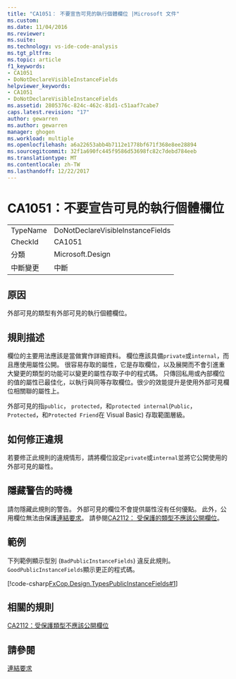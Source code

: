 ```yaml
---
title: "CA1051： 不要宣告可見的執行個體欄位 |Microsoft 文件"
ms.custom: 
ms.date: 11/04/2016
ms.reviewer: 
ms.suite: 
ms.technology: vs-ide-code-analysis
ms.tgt_pltfrm: 
ms.topic: article
f1_keywords:
- CA1051
- DoNotDeclareVisibleInstanceFields
helpviewer_keywords:
- CA1051
- DoNotDeclareVisibleInstanceFields
ms.assetid: 2805376c-824c-462c-81d1-c51aaf7cabe7
caps.latest.revision: "17"
author: gewarren
ms.author: gewarren
manager: ghogen
ms.workload: multiple
ms.openlocfilehash: a6a22653abb4b7112e1778bf671f368e8ee28894
ms.sourcegitcommit: 32f1a690fc445f9586d53698fc82c7debd784eeb
ms.translationtype: MT
ms.contentlocale: zh-TW
ms.lasthandoff: 12/22/2017
---
```

# <a name="ca1051-do-not-declare-visible-instance-fields"></a>CA1051：不要宣告可見的執行個體欄位
|||  
|-|-|  
|TypeName|DoNotDeclareVisibleInstanceFields|  
|CheckId|CA1051|  
|分類|Microsoft.Design|  
|中斷變更|中斷|  
  
## <a name="cause"></a>原因  
 外部可見的類型有外部可見的執行個體欄位。  
  
## <a name="rule-description"></a>規則描述  
 欄位的主要用法應該是當做實作詳細資料。 欄位應該具備`private`或`internal`，而且應使用屬性公開。 很容易存取的屬性，它是存取欄位，以及展開而不會引進重大變更的類型的功能可以變更的屬性存取子中的程式碼。 只傳回私用或內部欄位的值的屬性已最佳化，以執行與同等存取欄位。很少的效能提升是使用外部可見欄位相關聯的屬性上。  
  
 外部可見的指`public`， `protected`，和`protected internal`(`Public`， `Protected`，和`Protected Friend`在 Visual Basic) 存取範圍層級。  
  
## <a name="how-to-fix-violations"></a>如何修正違規  
 若要修正此規則的違規情形，請將欄位設定`private`或`internal`並將它公開使用的外部可見的屬性。  
  
## <a name="when-to-suppress-warnings"></a>隱藏警告的時機  
 請勿隱藏此規則的警告。 外部可見的欄位不會提供屬性沒有任何優點。 此外，公用欄位無法由保護[連結要求](/dotnet/framework/misc/link-demands)。 請參閱[CA2112： 受保護的類型不應該公開欄位](../code-quality/ca2112-secured-types-should-not-expose-fields.md)。  
  
## <a name="example"></a>範例  
 下列範例顯示型別 (`BadPublicInstanceFields`) 違反此規則。 `GoodPublicInstanceFields`顯示更正的程式碼。  
  
 [!code-csharp[FxCop.Design.TypesPublicInstanceFields#1](../code-quality/codesnippet/CSharp/ca1051-do-not-declare-visible-instance-fields_1.cs)]  
  
## <a name="related-rules"></a>相關的規則  
 [CA2112：受保護類型不應該公開欄位](../code-quality/ca2112-secured-types-should-not-expose-fields.md)  
  
## <a name="see-also"></a>請參閱  
 [連結要求](/dotnet/framework/misc/link-demands)